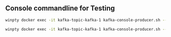 ## Console commandline for Testing 

```bash 
winpty docker exec -it kafka-topic-kafka-1 kafka-console-producer.sh --broker-list localhost:9092 --topic kafka-topic
```


```bash 
winpty docker exec -it kafka-topic-kafka-1 kafka-console-producer.sh --broker-list localhost:9092 --topic kafka-topic --property parse.key=true --property key.separator=:
```
